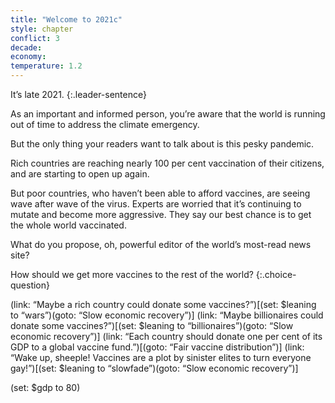 ```yaml
---
title: "Welcome to 2021c"
style: chapter
conflict: 3
decade: 
economy: 
temperature: 1.2
---
```


It’s late 2021.
{:.leader-sentence}

As an important and informed person, you’re aware that the world is running out of time to address the climate emergency.

But the only thing your readers want to talk about is this pesky pandemic.

Rich countries are reaching nearly 100 per cent vaccination of their citizens, and are starting to open up again.

But poor countries, who haven’t been able to afford vaccines, are seeing wave after wave of the virus. Experts are worried that it’s continuing to mutate and become more aggressive. They say our best chance is to get the whole world vaccinated.

What do you propose, oh, powerful editor of the world’s most-read news site?

How should we get more vaccines to the rest of the world?
{:.choice-question}

(link: “Maybe a rich country could donate some vaccines?”)[(set: $leaning to “wars”)(goto: “Slow economic recovery”)]
(link: “Maybe billionaires could donate some vaccines?”)[(set: $leaning to “billionaires”)(goto: “Slow economic recovery”)]
(link: “Each country should donate one per cent of its GDP to a global vaccine fund.”)[(goto: “Fair vaccine distribution”)]
(link: “Wake up, sheeple! Vaccines are a plot by sinister elites to turn everyone gay!”)[(set: $leaning to “slowfade”)(goto: “Slow economic recovery”)]

(set: $gdp to 80)
